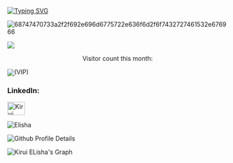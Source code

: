 [![Typing SVG](https://readme-typing-svg.demolab.com?font=Fira+Code&pause=1000&color=1587F7&background=2DFF7200&center=%D0%BF%D1%80%D0%B0%D0%B2%D0%B4%D0%B0&vCenter=%D0%BF%D1%80%D0%B0%D0%B2%D0%B4%D0%B0&repeat=%D0%BF%D1%80%D0%B0%D0%B2%D0%B4%D0%B0&width=560&height=80&lines=Hi%2C+My+name+is+Ronoh.+I+am+a+Software+Engineer,+Ooooh+,+I+mean+Python+Developer.+;Code+with+me+let's+innovate+and+build+together!.+My+Email+is+ronoelisha625@gmail.com)](https://git.io/typing-svg)


![68747470733a2f2f692e696d6775722e636f6d2f6f7432727461532e676966](https://user-images.githubusercontent.com/89845641/219041405-1247bfad-3566-498d-9e5e-6ef49ed298c1.gif)

<a href=#><img src="https://www.dl.dropboxusercontent.com/s/pgtbdrocm2i27zp/contributions.svg?dl=0"></a>

 <p align="center"> 
  Visitor count this month:
  <br>
  
  <img src="https://www.dl.dropboxusercontent.com/s/izezdmtvho9y2xo/count.svg" align="center">(VIP)
</p>

### LinkedIn:
<a href="https://www.linkedin.com/in/kirui-elisha-289415218/" target="blank"><img align="center" src="https://raw.githubusercontent.com/rahuldkjain/github-profile-readme-generator/master/src/images/icons/Social/linked-in-alt.svg" alt="Kirui Elisha LinkedIn" height="30" width="40" /></a>
<br>
<p><img align="left" src="https://github-readme-stats.vercel.app/api/top-langs?username=KiruiElisha&show_icons=true&locale=en&layout=compact" alt="Elisha" /></p>
<br>
<!-- <p>&nbsp;<img align="center" src="https://github-readme-stats.vercel.app/api?username=KiruiElisha&show_icons=true&locale=en" alt="Elisha" /></p>

<p><img align="center" src="https://github-readme-streak-stats.herokuapp.com/?user=KiruiElisha&" alt="Elisha" /></p> -->


![Github Profile Details](https://github-profile-summary-cards.vercel.app/api/cards/profile-details?username=KiruiElisha&theme=github_dark)


![Kirui ELisha's Graph](https://github-readme-activity-graph.cyclic.app/graph?username=KiruiElisha&custom_title=Elisha's%20GitHub%20Activity%20Graph&bg_color=141321&color=A9FEF7&line=626069&point=F8D847&area_color=FE428E&title_color=FE428E&area=true)

<div align="center">
<!--   <h2> <strong> 🏆 My Github Stats 🏆</strong> </h2><br>
  <img src="https://github-profile-trophy.vercel.app/?username=KiruiELisha&theme=radical&no-frame=true&no-bg=true&row=1&column=7" width="100%" alt="Trophy" align="middle" /> <br><h2></h2><br> -->
 
</div> <br>
